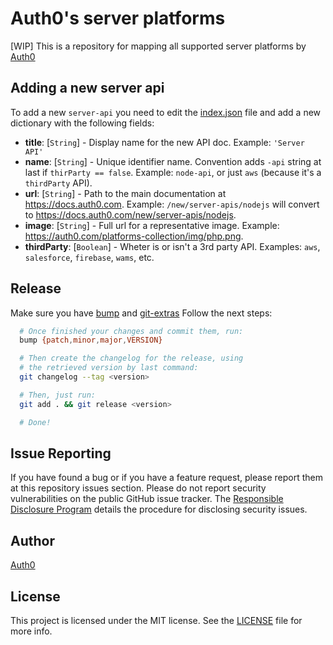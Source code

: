 # Auth0's server platforms

[WIP] This is a repository for mapping all supported server platforms by [Auth0](https://auth0.com/)


## Adding a new server api

To add a new `server-api` you need to edit the [index.json](index.json) file and add a new dictionary with the following fields:


- **title**: [`String`] - Display name for the new API doc. Example: `'Server API'`
- **name**: [`String`] - Unique identifier name. Convention adds `-api` string at last if `thirParty == false`. Example: `node-api`, or just `aws` (because it's a `thirdParty` API).
- **url**: [`String`] - Path to the main documentation at https://docs.auth0.com. Example: `/new/server-apis/nodejs` will convert to https://docs.auth0.com/new/server-apis/nodejs.
- **image**: [`String`] - Full url for a representative image. Example: https://auth0.com/platforms-collection/img/php.png.
- **thirdParty**: [`Boolean`] - Wheter is or isn't a 3rd party API. Examples: `aws`, `salesforce`, `firebase`, `wams`, etc.


## Release

Make sure you have [bump](https://github.com/ianstormtaylor/bump) and [git-extras](https://github.com/tj/git-extras)
Follow the next steps:

``` bash
  # Once finished your changes and commit them, run:
  bump {patch,minor,major,VERSION}

  # Then create the changelog for the release, using
  # the retrieved version by last command:
  git changelog --tag <version>

  # Then, just run:
  git add . && git release <version>

  # Done!
```
## Issue Reporting

If you have found a bug or if you have a feature request, please report them at this repository issues section. Please do not report security vulnerabilities on the public GitHub issue tracker. The [Responsible Disclosure Program](https://auth0.com/whitehat) details the procedure for disclosing security issues.

## Author

[Auth0](auth0.com)

## License

This project is licensed under the MIT license. See the [LICENSE](LICENSE) file for more info.
